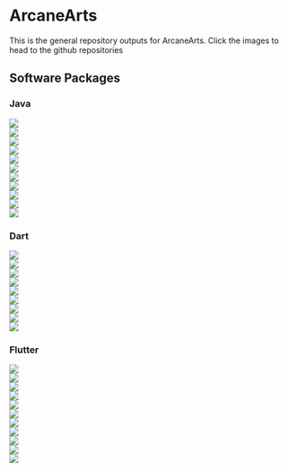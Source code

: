 # ArcaneArts
This is the general repository outputs for ArcaneArts. Click the images to head to the github repositories

## Software Packages

### Java 

[![](https://img.shields.io/github/v/release/ArcaneArts/Amulet?color=%236f24f0&display_name=tag&label=Amulet&sort=semver&style=for-the-badge)](https://github.com/ArcaneArts/Amulet)  
[![](https://img.shields.io/github/v/release/ArcaneArts/Curse?color=%236f24f0&display_name=tag&label=Curse&sort=semver&style=for-the-badge)](https://github.com/ArcaneArts/Curse)  
[![](https://img.shields.io/github/v/release/ArcaneArts/Source?color=%236f24f0&display_name=tag&label=Source&sort=semver&style=for-the-badge)](https://github.com/ArcaneArts/Source)  
[![](https://img.shields.io/github/v/release/ArcaneArts/Spatial?color=%236f24f0&display_name=tag&label=Spatial&sort=semver&style=for-the-badge)](https://github.com/ArcaneArts/Spatial)  
[![](https://img.shields.io/github/v/release/ArcaneArts/Edict?color=%236f24f0&display_name=tag&label=Edict&sort=semver&style=for-the-badge)](https://github.com/ArcaneArts/Edict)  
[![](https://img.shields.io/github/v/release/ArcaneArts/Chrono?color=%236f24f0&display_name=tag&label=Chrono&sort=semver&style=for-the-badge)](https://github.com/ArcaneArts/Chrono)  
[![](https://img.shields.io/github/v/release/ArcaneArts/BitPack?color=%236f24f0&display_name=tag&label=BitPack&sort=semver&style=for-the-badge)](https://github.com/ArcaneArts/BitPack)  
[![](https://img.shields.io/github/v/release/ArcaneArts/MultiBurst?color=%236f24f0&display_name=tag&label=MultiBurst&sort=semver&style=for-the-badge)](https://github.com/ArcaneArts/MultiBurst)  
[![](https://img.shields.io/github/v/release/ArcaneArts/NBTSon?color=%236f24f0&display_name=tag&label=NBTSon&sort=semver&style=for-the-badge)](https://github.com/ArcaneArts/NBTSon)  
[![](https://img.shields.io/github/v/release/ArcaneArts/Fukkit?color=%236f24f0&display_name=tag&label=Fukkit&sort=semver&style=for-the-badge)](https://github.com/ArcaneArts/Fukkit)  
[![](https://img.shields.io/github/v/release/ArcaneArts/Cram?color=%236f24f0&display_name=tag&label=Cram&sort=semver&style=for-the-badge)](https://github.com/ArcaneArts/Cram)  
                                         
### Dart

[![](https://img.shields.io/pub/v/throttled?color=00c7b0&label=throttled&style=for-the-badge)](https://github.com/ArcaneArts/throttled)    
[![](https://img.shields.io/pub/v/microshaft?color=00c7b0&label=microshaft&style=for-the-badge)](https://github.com/ArcaneArts/microshaft)   
[![](https://img.shields.io/pub/v/fast_log?color=00c7b0&label=fast_log&style=for-the-badge)](https://github.com/ArcaneArts/fast_log)     
[![](https://img.shields.io/pub/v/memcached?color=00c7b0&label=memcached&style=for-the-badge)](https://github.com/ArcaneArts/memcached)   
[![](https://img.shields.io/pub/v/mapped_list?color=00c7b0&label=mapped_list&style=for-the-badge)](https://github.com/ArcaneArts/mapped_list)  
[![](https://img.shields.io/pub/v/tryhard?color=00c7b0&label=tryhard&style=for-the-badge)](https://github.com/ArcaneArts/tryhard)      
[![](https://img.shields.io/pub/v/jpatch?color=00c7b0&label=jpatch&style=for-the-badge)](https://github.com/ArcaneArts/jpatch)    
[![](https://img.shields.io/pub/v/loud?color=00c7b0&label=loud&style=for-the-badge)](https://github.com/ArcaneArts/loud)    
[![](https://img.shields.io/pub/v/precision_stopwatch?color=00c7b0&label=precision_stopwatch&style=for-the-badge)](https://github.com/ArcaneArts/precision_stopwatch)    

### Flutter

[![](https://img.shields.io/pub/v/quantum?color=248df0&label=quantum&style=for-the-badge)](https://github.com/ArcaneArts/quantum)    
[![](https://img.shields.io/pub/v/padded?color=248df0&label=padded&style=for-the-badge)](https://github.com/ArcaneArts/padded)    
[![](https://img.shields.io/pub/v/snackbar?color=248df0&label=snackbar&style=for-the-badge)](https://github.com/ArcaneArts/snackbar)     
[![](https://img.shields.io/pub/v/flyout?color=248df0&label=flyout&style=for-the-badge)](https://github.com/ArcaneArts/flyout)    
[![](https://img.shields.io/pub/v/dialoger?color=248df0&label=dialoger&style=for-the-badge)](https://github.com/ArcaneArts/dialoger)       
[![](https://img.shields.io/pub/v/charm?color=248df0&label=charm&style=for-the-badge)](https://github.com/ArcaneArts/charm)    
[![](https://img.shields.io/pub/v/ingest?color=248df0&label=ingest&style=for-the-badge)](https://github.com/ArcaneArts/ingest)    
[![](https://img.shields.io/pub/v/arcane?color=248df0&label=arcane&style=for-the-badge)](https://github.com/ArcaneArts/arcane)     
[![](https://img.shields.io/pub/v/animated_switcher?color=248df0&label=animated_switcher&style=for-the-badge)](https://github.com/ArcaneArts/animated_switcher)     
[![](https://img.shields.io/pub/v/base64_audio_source?color=248df0&label=base64_audio_source&style=for-the-badge)](https://github.com/ArcaneArts/base64_audio_source)      
[![](https://img.shields.io/pub/v/delayed_progress_indicator?color=248df0&label=delayed_progress_indicator&style=for-the-badge)](https://github.com/ArcaneArts/delayed_progress_indicator)    
